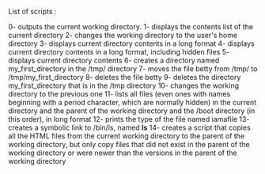 List of scripts :

0- outputs the current working directory.
1- displays the contents list of the current directory
2- changes the working directory to the user's home directory
3- displays current directory contents in a long format
4- displays current directory contents in a long format, including hidden files
5- displays current directory contents
6- creates a directory named my_first_directory in the /tmp/ directory
7- moves the file betty from /tmp/ to /tmp/my_first_directory
8- deletes the file betty
9- deletes the directory my_first_directory that is in the /tmp directory
10- changes the working directory to the previous one
11- lists all files (even ones with names beginning with a period character, which are normally hidden) in the current directory and the parent of the working directory and the /boot directory (in this order), in long format
12- prints the type of the file named iamafile
13- creates a symbolic link to /bin/ls, named __ls__
14- creates a script that copies all the HTML files from the current working directory to the parent of the working directory, but only copy files that did not exist in the parent of the working directory or were newer than the versions in the parent of the working directory